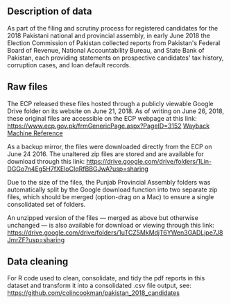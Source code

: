 ## Description of data

As part of the filing and scrutiny process for registered candidates for the 2018 Pakistani national and provincial assembly, in early June 2018 the Election Commission of Pakistan collected reports from Pakistan's Federal Board of Revenue, National Accountability Bureau, and State Bank of Pakistan, each providing statements on prospective candidates' tax history, corruption cases, and loan default records.

## Raw files

The ECP released these files hosted through a publicly viewable Google Drive folder on its website on June 21, 2018. As of writing on June 26, 2018, these original files are accessible on the ECP webpage at this link: 
https://www.ecp.gov.pk/frmGenericPage.aspx?PageID=3152 [Wayback Machine Reference](https://web.archive.org/web/20180627011544/https://www.ecp.gov.pk/frmGenericPage.aspx?PageID=3152)

As a backup mirror, the files were downloaded directly from the ECP on June 24 2016. The unaltered zip files are stored and are available for download through this link: 
https://drive.google.com/drive/folders/1Lin-DGGo7n4Eg5H7fXEloCIqRfBBGJwA?usp=sharing

Due to the size of the files, the Punjab Provincial Assembly folders was automatically split by the Google download function into two separate zip files, which should be merged (option-drag on a Mac) to ensure a single consolidated set of folders.

An unzipped version of the files — merged as above but otherwise unchanged — is also available for download or viewing through this link:
https://drive.google.com/drive/folders/1uTCZ5MkMdjT6YWen3GADLjpe7J8JmrZF?usp=sharing

## Data cleaning

For R code used to clean, consolidate, and tidy the pdf reports in this dataset and transform it into a consolidated .csv file output, see:
https://github.com/colincookman/pakistan_2018_candidates